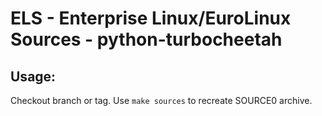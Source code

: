 # ELS - Enterprise Linux/EuroLinux Sources - python-turbocheetah
 
## Usage:
  Checkout branch or tag. Use `make sources` to recreate  SOURCE0 archive.
